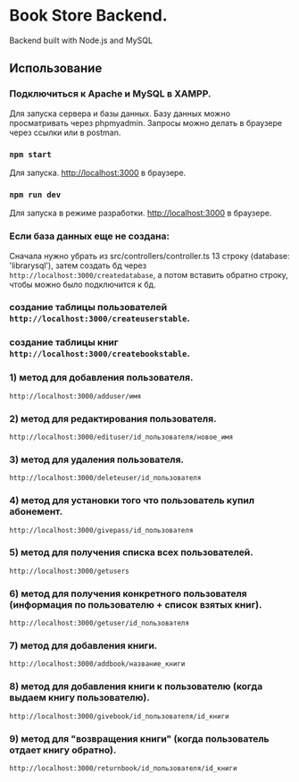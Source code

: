 # Book Store Backend.
 Backend built with Node.js and MySQL

## Использование

### Подключиться к Apache и MySQL в XAMPP.
Для запуска сервера и базы данных.
Базу данных можно просматривать через phpmyadmin.
Запросы можно делать в браузере через ссылки или в postman.

### `npm start`
Для запуска.
[http://localhost:3000](http://localhost:3000) в браузере.

### `npm run dev`
Для запуска в режиме разработки.
[http://localhost:3000](http://localhost:3000) в браузере.

### Если база данных еще не создана:
Сначала нужно убрать из src/controllers/controller.ts 13 строку (database: 'librarysql'), затем создать бд через `http://localhost:3000/createdatabase`, а потом вставить обратно строку, чтобы можно было подключится к бд.
### cоздание таблицы пользователей `http://localhost:3000/createuserstable`.
### создание таблицы книг `http://localhost:3000/createbookstable`.

### 1) метод для добавления пользователя.
`http://localhost:3000/adduser/имя`

### 2) метод для редактирования пользователя.
`http://localhost:3000/edituser/id_пользователя/новое_имя`

### 3) метод для удаления пользователя.
`http://localhost:3000/deleteuser/id_пользователя`

### 4) метод для установки того что пользователь купил абонемент.
`http://localhost:3000/givepass/id_пользователя`

### 5) метод для получения списка всех пользователей.
`http://localhost:3000/getusers`

### 6) метод для получения конкретного пользователя (информация по пользователю + список взятых книг).
`http://localhost:3000/getuser/id_пользователя`

### 7) метод для добавления книги.
`http://localhost:3000/addbook/название_книги`

### 8) метод для добавления книги к пользователю (когда выдаем книгу пользователю).
`http://localhost:3000/givebook/id_пользователя/id_книги`

### 9) метод для "возвращения книги" (когда пользователь отдает книгу обратно).
`http://localhost:3000/returnbook/id_пользователя/id_книги`

